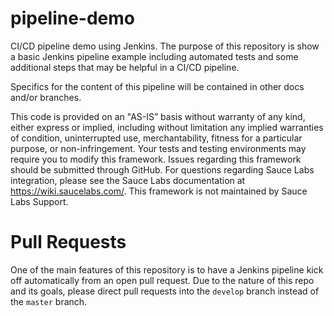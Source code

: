 # pipeline-demo
CI/CD pipeline demo using Jenkins. The purpose of this repository is show a basic Jenkins pipeline example including automated tests and some additional steps that may be helpful in a CI/CD pipeline.

Specifics for the content of this pipeline will be contained in other docs and/or branches.

This code is provided on an "AS-IS” basis without warranty of any kind, either express or implied, including without limitation any implied warranties of condition, uninterrupted use, merchantability, fitness for a particular purpose, or non-infringement. Your tests and testing environments may require you to modify this framework. Issues regarding this framework should be submitted through GitHub. For questions regarding Sauce Labs integration, please see the Sauce Labs documentation at https://wiki.saucelabs.com/. This framework is not maintained by Sauce Labs Support.

# Pull Requests
One of the main features of this repository is to have a Jenkins pipeline kick off automatically from an open pull request. Due to the nature of this repo and its goals, please direct pull requests into the `develop` branch instead of the `master` branch. 
